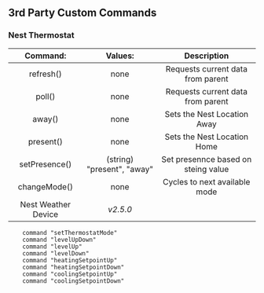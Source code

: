 ## 3rd Party Custom Commands

### Nest Thermostat

__Command:__ | __Values:__ | __Description__ |
:---: | :---: | :---: |
refresh() | none | Requests current data from parent |
poll() | none | Requests current data from parent |
away() | none | Sets the Nest Location Away |
present()  | none | Sets the Nest Location Home |
setPresence() | (string) "present", "away" | Set presennce based on steing value |
changeMode() | none | Cycles to next available mode |
Nest Weather Device | *v2.5.0* |

        command "setThermostatMode"
        command "levelUpDown"
        command "levelUp"
        command "levelDown"
        command "heatingSetpointUp"
        command "heatingSetpointDown"
        command "coolingSetpointUp"
        command "coolingSetpointDown"